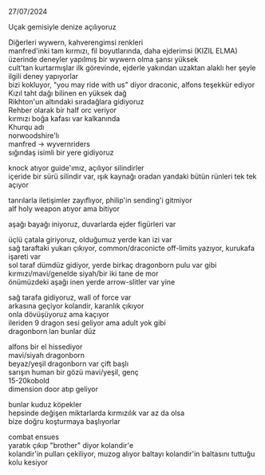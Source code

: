 27/07/2024  
  
Uçak gemisiyle denize açılıyoruz  
  
Diğerleri wywern, kahverengimsi renkleri  
manfred'inki tam kırmızı, fil boyutlarında, daha ejderimsi (KIZIL ELMA)  
	üzerinde deneyler yapılmış bir wywern olma şansı yüksek  
	cult'tan kurtarmışlar ilk görevinde, ejderle yakından uzaktan alaklı her şeyle ilgili deney yapıyorlar  
	bizi kokluyor, "you may ride with us" diyor draconic, alfons teşekkür ediyor  
Kızıl taht dağı bilinen en yüksek dağ  
Rikhton'un altındaki sıradağlara gidiyoruz  
Rehber olarak bir half orc veriyor  
	kırmızı boğa kafası var kalkanında  
	Khurqu adı  
	norwoodshire'lı  
manfred -> wyvernriders  
sığındaş isimli bir yere gidiyoruz  
  
knock atıyor guide'ımız, açılıyor silindirler  
içeride bir sürü silindir var, ışık kaynağı oradan yandaki bütün rünleri tek tek açıyor  
  
tanrılarla iletişimler zayıflıyor, philip'in sending'i gitmiyor  
alf holy weapon atıyor ama bitiyor  
  
aşağı bayağı iniyoruz, duvarlarda ejder figürleri var  
  
üçlü çatala giriyoruz, olduğumuz yerde kan izi var  
	sağ taraftaki yukarı çıkıyor, common/draconicte off-limits yazıyor, kurukafa işareti var  
	sol taraf dümdüz gidiyor, yerde birkaç dragonborn pulu var gibi kırmızı/mavi/genelde siyah/bir iki tane de mor  
	önümüzdeki aşağı inen yerde arrow-slitler var yine  
  
sağ tarafa gidiyoruz, wall of force var  
arkasına geçiyor kolandir, karanlık çıkıyor  
onla dövüşüyoruz ama kaçıyor  
ileriden 9 dragon sesi geliyor ama adult yok gibi  
dragonborn lan bunlar düz  
  
alfons bir el hissediyor  
	mavi/siyah dragonborn  
	beyaz/yeşil dragonborn var çift başlı  
	sarışın human bir gözü mavi/yeşil, genç  
	15-20kobold  
dimension door atıp geliyor  
  
  
bunlar kuduz köpekler  
hepsinde değişen miktarlarda kırmızılık var az da olsa  
bize doğru koşturmaya başlıyorlar  
  
combat ensues  
yaratık çıkıp "brother" diyor kolandir'e  
kolandir'in pulları çekiliyor, muzog alıyor baltayı kolandir'in baltasını tuttuğu kolu kesiyor